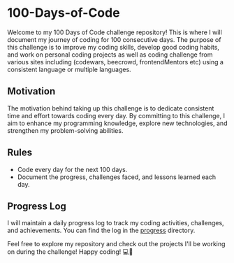 # 100-Days-of-Code

Welcome to my 100 Days of Code challenge repository! This is where I will document my journey of coding for 100 consecutive days. The purpose of this challenge is to improve my coding skills, develop good coding habits, and work on personal coding projects as well as coding challenge from various sites including (codewars, beecrowd, frontendMentors etc) using a consistent language or multiple languages.

## Motivation

The motivation behind taking up this challenge is to dedicate consistent time and effort towards coding every day. By committing to this challenge, I aim to enhance my programming knowledge, explore new technologies, and strengthen my problem-solving abilities.

## Rules

 - Code every day for the next 100 days.
 - Document the progress, challenges faced, and lessons learned each day.

## Progress Log

I will maintain a daily progress log to track my coding activities, challenges, and achievements. You can find the log in the [progress](progress/) directory.



Feel free to explore my repository and check out the projects I'll be working on during the challenge! Happy coding! 💻🚀